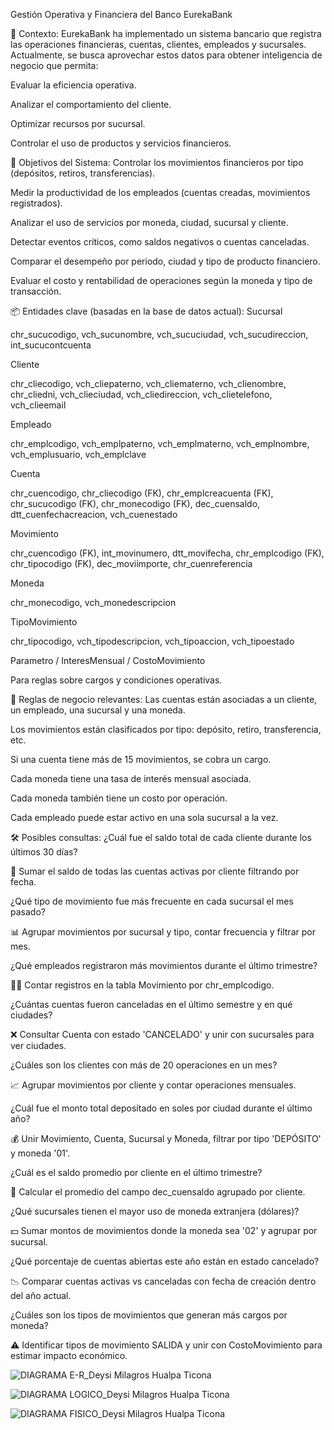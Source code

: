 Gestión Operativa y Financiera del Banco EurekaBank

📌 Contexto: EurekaBank ha implementado un sistema bancario que registra las operaciones financieras, cuentas, clientes, empleados y sucursales. Actualmente, se busca aprovechar estos datos para obtener inteligencia de negocio que permita:

Evaluar la eficiencia operativa.

Analizar el comportamiento del cliente.

Optimizar recursos por sucursal.

Controlar el uso de productos y servicios financieros.

🎯 Objetivos del Sistema: Controlar los movimientos financieros por tipo (depósitos, retiros, transferencias).

Medir la productividad de los empleados (cuentas creadas, movimientos registrados).

Analizar el uso de servicios por moneda, ciudad, sucursal y cliente.

Detectar eventos críticos, como saldos negativos o cuentas canceladas.

Comparar el desempeño por periodo, ciudad y tipo de producto financiero.

Evaluar el costo y rentabilidad de operaciones según la moneda y tipo de transacción.

📦 Entidades clave (basadas en la base de datos actual): Sucursal

chr_sucucodigo, vch_sucunombre, vch_sucuciudad, vch_sucudireccion, int_sucucontcuenta

Cliente

chr_cliecodigo, vch_cliepaterno, vch_cliematerno, vch_clienombre, chr_cliedni, vch_clieciudad, vch_cliedireccion, vch_clietelefono, vch_clieemail

Empleado

chr_emplcodigo, vch_emplpaterno, vch_emplmaterno, vch_emplnombre, vch_emplusuario, vch_emplclave

Cuenta

chr_cuencodigo, chr_cliecodigo (FK), chr_emplcreacuenta (FK), chr_sucucodigo (FK), chr_monecodigo (FK), dec_cuensaldo, dtt_cuenfechacreacion, vch_cuenestado

Movimiento

chr_cuencodigo (FK), int_movinumero, dtt_movifecha, chr_emplcodigo (FK), chr_tipocodigo (FK), dec_moviimporte, chr_cuenreferencia

Moneda

chr_monecodigo, vch_monedescripcion

TipoMovimiento

chr_tipocodigo, vch_tipodescripcion, vch_tipoaccion, vch_tipoestado

Parametro / InteresMensual / CostoMovimiento

Para reglas sobre cargos y condiciones operativas.

📘 Reglas de negocio relevantes: Las cuentas están asociadas a un cliente, un empleado, una sucursal y una moneda.

Los movimientos están clasificados por tipo: depósito, retiro, transferencia, etc.

Si una cuenta tiene más de 15 movimientos, se cobra un cargo.

Cada moneda tiene una tasa de interés mensual asociada.

Cada moneda también tiene un costo por operación.

Cada empleado puede estar activo en una sola sucursal a la vez.

🛠️ Posibles consultas: ¿Cuál fue el saldo total de cada cliente durante los últimos 30 días?

🧮 Sumar el saldo de todas las cuentas activas por cliente filtrando por fecha.

¿Qué tipo de movimiento fue más frecuente en cada sucursal el mes pasado?

📊 Agrupar movimientos por sucursal y tipo, contar frecuencia y filtrar por mes.

¿Qué empleados registraron más movimientos durante el último trimestre?

👩‍💼 Contar registros en la tabla Movimiento por chr_emplcodigo.

¿Cuántas cuentas fueron canceladas en el último semestre y en qué ciudades?

❌ Consultar Cuenta con estado 'CANCELADO' y unir con sucursales para ver ciudades.

¿Cuáles son los clientes con más de 20 operaciones en un mes?

📈 Agrupar movimientos por cliente y contar operaciones mensuales.

¿Cuál fue el monto total depositado en soles por ciudad durante el último año?

💰 Unir Movimiento, Cuenta, Sucursal y Moneda, filtrar por tipo 'DEPÓSITO' y moneda '01'.

¿Cuál es el saldo promedio por cliente en el último trimestre?

📐 Calcular el promedio del campo dec_cuensaldo agrupado por cliente.

¿Qué sucursales tienen el mayor uso de moneda extranjera (dólares)?

💵 Sumar montos de movimientos donde la moneda sea '02' y agrupar por sucursal.

¿Qué porcentaje de cuentas abiertas este año están en estado cancelado?

📉 Comparar cuentas activas vs canceladas con fecha de creación dentro del año actual.

¿Cuáles son los tipos de movimientos que generan más cargos por moneda?

⚠️ Identificar tipos de movimiento SALIDA y unir con CostoMovimiento para estimar impacto económico.


![DIAGRAMA E-R_Deysi Milagros Hualpa Ticona](https://github.com/user-attachments/assets/5afbc512-3983-4143-aea4-ec794d2bb52e)

![DIAGRAMA LOGICO_Deysi Milagros Hualpa Ticona](https://github.com/user-attachments/assets/7c1ffdcc-145a-4dc0-aacd-81350d5ddacf)


![DIAGRAMA FISICO_Deysi Milagros Hualpa Ticona](https://github.com/user-attachments/assets/37f7326e-d6fe-4cae-ba94-8a03daae6e82)
